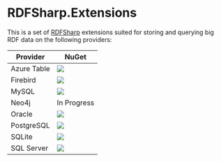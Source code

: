 # RDFSharp.Extensions

This is a set of <a href="https://github.com/mdesalvo/RDFSharp">RDFSharp</a> extensions suited for storing and querying big RDF data on the following providers: 

|Provider|NuGet|
|------|-----|
|Azure Table|<a href="https://www.nuget.org/packages/RDFSharp.Extensions.AzureTable"><img src="https://img.shields.io/nuget/dt/RDFSharp.Extensions.AzureTable?style=flat-square&color=abcdef&logo=nuget"/></a>|
|Firebird|<a href="https://www.nuget.org/packages/RDFSharp.Extensions.Firebird"><img src="https://img.shields.io/nuget/dt/RDFSharp.Extensions.Firebird?style=flat-square&color=abcdef&logo=nuget"/></a>|
|MySQL|<a href="https://www.nuget.org/packages/RDFSharp.Extensions.MySQL"><img src="https://img.shields.io/nuget/dt/RDFSharp.Extensions.MySQL?style=flat-square&color=abcdef&logo=nuget"/></a>
|Neo4j|In Progress|
|Oracle|<a href="https://www.nuget.org/packages/RDFSharp.Extensions.Oracle"><img src="https://img.shields.io/nuget/dt/RDFSharp.Extensions.Oracle?style=flat-square&color=abcdef&logo=nuget"/></a>|
|PostgreSQL|<a href="https://www.nuget.org/packages/RDFSharp.Extensions.PostgreSQL"><img src="https://img.shields.io/nuget/dt/RDFSharp.Extensions.PostgreSQL?style=flat-square&color=abcdef&logo=nuget"/></a>|
|SQLite|<a href="https://www.nuget.org/packages/RDFSharp.Extensions.SQLite"><img src="https://img.shields.io/nuget/dt/RDFSharp.Extensions.SQLite?style=flat-square&color=abcdef&logo=nuget"/></a>|
|SQL Server|<a href="https://www.nuget.org/packages/RDFSharp.Extensions.SQLServer"><img src="https://img.shields.io/nuget/dt/RDFSharp.Extensions.SQLServer?style=flat-square&color=abcdef&logo=nuget"/></a>|
